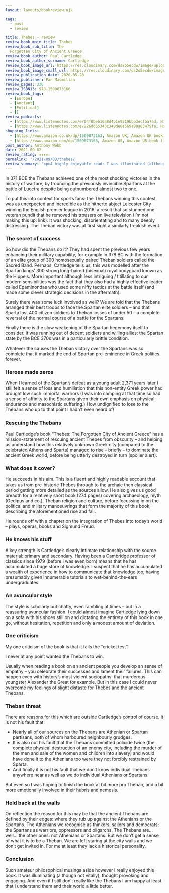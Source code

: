 ```yaml
---
layout: layouts/bookreview.njk

tags:
  - post
  - review

title: Thebes - review
review_book_main_title: Thebes
review_book_sub_title: The
  Forgotten City of Ancient Greece
review_book_author: Paul Cartledge
review_book_author_surname: Cartledge
review_book_image_url: https://res.cloudinary.com/ds2o5ecdw/image/upload/acovers/1509873163.02._SCL_.jpg
review_book_image_small_url: https://res.cloudinary.com/ds2o5ecdw/image/upload/acovers/1509873163.02._SCM_.jpg
review_publication_date: 2020-05-28
review_publisher: Pan Macmillan
review_pages: 336
review_ISBN13: 978-1509873166
review_book_tags:
  - [Europe]
  - [Ancient]
  - [Political]
  - []
review_podcasts:
  - [https://www.listennotes.com/e/04f0beb16a8d4b1e9519bbb3ecf5a7ad, History Hack, History Hack Thebes]
  - [https://www.listennotes.com/e/226d655343c348de8e569a90a83479fa, History Today Podcast, Thebes The Forgotten City]
shopping_links:
  - [https://www.amazon.co.uk/dp/1509873163, Amazon UK, Amazon UK book link]
  - [https://www.amazon.com/dp/1509873163, Amazon US, Amazon US book link]
post_author: Anthony Webb
date: 2021-09-02
review_rating: ★★★★☆
permalink: '/2021/09/03/thebes/'
review_summary: '<p>A highly enjoyable read: I was illuminated (although not vitally), thought provoked and engaged.</p><p>So I liked the book… but it didn’t make me like the Thebans. Even so I am happy that I understand them and their world a little better.</p>'
---
```

In 371 BCE the Thebans achieved one of the most shocking victories in the history of warfare, by trouncing the previously invincible Spartans at the battle of Luectra despite being outnumbered almost two to one.

To put this into context for sports fans: the Thebans winning this contest was as unexpected and incredible as the hitherto abject Leicester City winning the English premier league in 2016: a result that so stunned one veteran pundit that he removed his trousers on live television (I’m not making this up: link). It was shocking, disorientating and to many deeply distressing. The Theban victory was at first sight a similarly freakish event.

### The secret of success

So how did the Thebans do it? They had spent the previous few years enhancing their military capability, for example in 378 BC with the formation of an elite group of 300 homosexually paired Theban soldiers called the Sacred Band. Perhaps, Cartledge tells us, this was modelled after the Spartan kings’ 300 strong long-haired (bisexual) royal bodyguard known as the Hippeis. More important although less intriguing / titillating to our modern sensibilities was the fact that they also had a highly effective leader called Epaminondas who used some nifty tactics at the battle itself (and made some clever strategic decisions in the aftermath).

Surely there was some luck involved as well? We are told that the Thebans arranged their best troops to face the Spartan elite soldiers – and that Sparta lost 400 citizen soldiers to Theban losses of under 50 – a complete reversal of the normal course of a battle for the Spartans.

Finally there is the slow weakening of the Spartan hegemony itself to consider. It was running out of decent soldiers and willing allies: the Spartan state by the BCE 370s was in a particularly brittle condition.

Whatever the causes the Theban victory over the Spartans was so complete that it marked the end of Spartan pre-eminence in Greek politics forever.

### Heroes made zeros

When I learned of the Spartan’s defeat as a young adult 2,371 years later I still felt a sense of loss and humiliation that this non-entity Greek power had brought low such immortal warriors (I was into camping at that time so had a sense of affinity to the Spartans given their own emphasis on physical endurance and masochistic suffering.) How undignified to lose to the Thebans who up to that point I hadn’t even heard of!

### Rescuing the Thebans

Paul Cartledge’s book “Thebes: The Forgotten City of Ancient Greece” has a mission-statement of rescuing ancient Thebes from obscurity – and helping us understand how this relatively unknown Greek city (compared to the celebrated Athens and Sparta) managed to rise – briefly – to dominate the ancient Greek world, before being utterly destroyed in turn (spoiler alert).

### What does it cover?

He succeeds in his aim. This is a fluent and highly readable account that takes us from pre-historic Thebes through to the archaic then classical period getting more detailed as the sources allow. He also gives us good breadth for a relatively short book (274 pages) covering archaeology, myth (Oedipus and co.), Theban religion and culture, before focussing in on the political and military manoeuvrings that form the majority of this book, describing the aforementioned rise and fall.

He rounds off with a chapter on the integration of Thebes into today’s world – plays, operas, books and Sigmund Freud.

### He knows his stuff

A key strength is Cartledge’s clearly intimate relationship with the source material: primary and secondary. Having been a Cambridge professor of classics since 1979 (before I was even born) means that he has accumulated a huge store of knowledge. I suspect that he has accumulated a wealth of experience in how to communicate that knowledge too, having presumably given innumerable tutorials to wet-behind-the-ears undergraduates.

### An avuncular style

The style is scholarly but chatty, even rambling at times – but in a reassuring avuncular fashion. I could almost imagine Cartledge lying down on a sofa with his shoes still on and dictating the entirety of this book in one go, without hesitation, repetition and only a modest amount of deviation.

### One criticism

My one criticism of the book is that it fails the “cricket test”.

I never at any point wanted the Thebans to win.

Usually when reading a book on an ancient people you develop an sense of empathy – you celebrate their successes and lament their failures. This can happen even with history’s most violent sociopaths: that murderous youngster Alexander the Great for example. But in this case I could never overcome my feelings of slight distaste for Thebes and the ancient Thebans.

### Theban threat

There are reasons for this which are outside Cartledge’s control of course. It is not his fault that:

- Nearly all of our sources on the Thebans are Athenian or Spartan partisans, both of whom harboured neighbourly grudges.
- It is also not his fault that the Thebans committed policide twice (the complete physical destruction of an enemy city, including the murder of the men and sale of the women and children into slavery) and would have done it to the Athenians too were they not forcibly restrained by Sparta.
- And finally it is not his fault that we don’t know individual Thebans anywhere near as well as we do individual Athenians or Spartans.

But even so I was hoping to finish the book at bit more pro Theban, and a bit more emotionally involved in their hubris and nemesis.

### Held back at the walls

On reflection the reason for this may be that the ancient Thebans are defined by their edges: where they rub up against the Athenians or the Spartans. The Athenians we recognise as thinkers, sailors and democrats; the Spartans as warriors, oppressors and oligarchs. The Thebans are… well… the other ones: not Athenians or Spartans. But we don’t get a sense of what it is to be a Theban. We are left staring at the city walls and we don’t get invited in. For me at least they lack a historical personality.

### Conclusion

Such amateur philosophical musings aside however I really enjoyed this book. It was illuminating (although not vitally), thought provoking and engaging. And even if I still don’t really like the Thebans I am happy at least that I understand them and their world a little better.